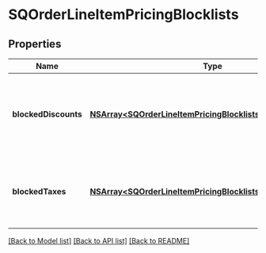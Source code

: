 # SQOrderLineItemPricingBlocklists

## Properties
Name | Type | Description | Notes
------------ | ------------- | ------------- | -------------
**blockedDiscounts** | [**NSArray&lt;SQOrderLineItemPricingBlocklistsBlockedDiscount&gt;***](SQOrderLineItemPricingBlocklistsBlockedDiscount.md) | A list of discounts blocked from applying to the line item. Discounts can be blocked by the &#x60;discount_uid&#x60; (for ad hoc discounts) or the &#x60;discount_catalog_object_id&#x60; (for catalog discounts). | [optional] 
**blockedTaxes** | [**NSArray&lt;SQOrderLineItemPricingBlocklistsBlockedTax&gt;***](SQOrderLineItemPricingBlocklistsBlockedTax.md) | A list of taxes blocked from applying to the line item. Taxes can be blocked by the &#x60;tax_uid&#x60; (for ad hoc taxes) or the &#x60;tax_catalog_object_id&#x60; (for catalog taxes). | [optional] 

[[Back to Model list]](../README.md#documentation-for-models) [[Back to API list]](../README.md#documentation-for-api-endpoints) [[Back to README]](../README.md)


